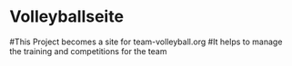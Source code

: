# Volleyballseite
#This Project becomes a site for team-volleyball.org
#It helps to manage the training and competitions for the team
